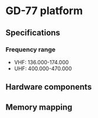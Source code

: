 # GD-77 platform
 
## Specifications
### Frequency range
* VHF: 136.000-174.000
* UHF: 400.000-470.000

## Hardware components
 
## Memory mapping

